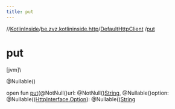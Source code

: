 ```yaml
---
title: put
---
```

//[KotlinInside](../../../index.html)/[be.zvz.kotlininside.http](../index.html)/[DefaultHttpClient](index.html)
/[put](put.html)

# put

[jvm]\

@Nullable()

open fun [put](put.html)(@NotNull()url:
@NotNull()[String](https://docs.oracle.com/javase/7/docs/api/java/lang/String.html), @Nullable()option:
@Nullable()[HttpInterface.Option](../-http-interface/-option/index.html)):
@Nullable()[String](https://docs.oracle.com/javase/7/docs/api/java/lang/String.html)




